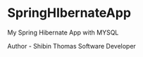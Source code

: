 SpringHIbernateApp
==================

My Spring Hibernate App with MYSQL

Author - Shibin Thomas
Software Developer
